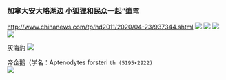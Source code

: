### 加拿大安大略湖边 小狐狸和民众一起“遛弯
http://www.chinanews.com/tp/hd2011/2020/04-23/937344.shtml
![](http://i2.chinanews.com/simg/hd/2020/04/23/5ce9bfc56ff84e758cb6a7142a8a86cf.jpg)
![](http://i2.chinanews.com/simg/hd/2020/04/23/e31236e160534b8ab3735c3dca63715e.jpg)
![](http://i2.chinanews.com/simg/hd/2020/04/23/b21577e40a3c4dc6a517d4847aa4d511.jpg)
![](http://i2.chinanews.com/simg/hd/2020/04/23/6576e07021f84d2a991786af9412fa85.jpg)

灰海豹
![](https://cn.bing.com/th?id=OHR.NorfolkPups_ZH-CN0794024596_UHD.jpg)

帝企鹅（学名：Aptenodytes forsteri
`th (5195×2922)`<br>
![](https://cn.bing.com/th?id=OHR.PhotographyEmperor_ZH-CN8188172143_UHD.jpg)
